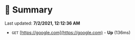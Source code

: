 # 📖 Summary
Last updated: **7/2/2021, 12:12:36 AM**

- `GET` [https://google.com](https://google.com) - **Up** (136ms)
